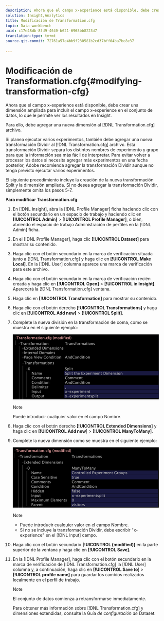 ```yaml
---
description: Ahora que el campo x-experience está disponible, debe crear una dimensión ampliada para incluir el campo x-experience en el conjunto de datos, lo que le permite ver los resultados en Insight.
solution: Insight,Analytics
title: Modificación de Transformation.cfg
topic: Data workbench
uuid: c17e48db-8fd9-4640-b621-6963bb8223d7
translation-type: tm+mt
source-git-commit: 72761a57e4bb9f230581b2cd37bff04ba7be8e37

---
```



# Modificación de Transformation.cfg{#modifying-transformation-cfg}

Ahora que el campo x-experience está disponible, debe crear una dimensión ampliada para incluir el campo x-experience en el conjunto de datos, lo que le permite ver los resultados en Insight.

Para ello, debe agregar una nueva dimensión al [!DNL Transformation.cfg] archivo.

Si planea ejecutar varios experimentos, también debe agregar una nueva transformación Dividir al [!DNL Transformation.cfg] archivo. Esta transformación Dividir separa los distintos nombres de experimento y grupo para que la información sea más fácil de interpretar. Para evitar volver a procesar los datos si necesita agregar más experimentos en una fecha posterior, Adobe recomienda agregar la transformación Dividir aunque no tenga previsto ejecutar varios experimentos.

El siguiente procedimiento incluye la creación de la nueva transformación Split y la dimensión ampliada. Si no desea agregar la transformación Dividir, simplemente omita los pasos 5-7.

**Para modificar Transformation.cfg**

1. En [!DNL Insight], abra la [!DNL Profile Manager] ficha haciendo clic con el botón secundario en un espacio de trabajo y haciendo clic en **[!UICONTROL Admin]** > **[!UICONTROL Profile Manager]**, o bien, abriendo el espacio de trabajo Administración de perfiles en la [!DNL Admin] ficha.
1. En el [!DNL Profile Manager], haga clic **[!UICONTROL Dataset]** para mostrar su contenido.
1. Haga clic con el botón secundario en la marca de verificación situada junto a [!DNL Transformation.cfg] y haga clic en **[!UICONTROL Make Local]**. En la [!DNL User] columna aparece una marca de verificación para este archivo.
1. Haga clic con el botón secundario en la marca de verificación recién creada y haga clic en **[!UICONTROL Open]** > **[!UICONTROL in Insight]**. Aparecerá la [!DNL Transformation.cfg] ventana.
1. Haga clic en **[!UICONTROL Transformation]** para mostrar su contenido.
1. Haga clic con el botón derecho **[!UICONTROL Transformations]** y haga clic en **[!UICONTROL Add new]** > **[!UICONTROL Split]**.
1. Complete la nueva división en la transformación de coma, como se muestra en el siguiente ejemplo:

   ![Información sobre los pasos](assets/New_split_transformation.png)

   >[!NOTE]
   >
   >Puede introducir cualquier valor en el campo Nombre.

1. Haga clic con el botón derecho **[!UICONTROL Extended Dimensions]** y haga clic en **[!UICONTROL Add new]** > **[!UICONTROL ManyToMany]**.
1. Complete la nueva dimensión como se muestra en el siguiente ejemplo:

   ![Información sobre los pasos](assets/New_Dimension_controlled_experiment_groups.png)

   >[!NOTE]
   >
   >* Puede introducir cualquier valor en el campo Nombre.
   >* Si no se incluye la transformación Dividir, debe escribir &quot;x-experience&quot; en el [!DNL Input] campo.


1. Haga clic con el botón secundario **[!UICONTROL (modified)]** en la parte superior de la ventana y haga clic en **[!UICONTROL Save]**.
1. En la [!DNL Profile Manager], haga clic con el botón secundario en la marca de verificación de [!DNL Transformation.cfg] la [!DNL User] columna y, a continuación, haga clic en **[!UICONTROL Save to]** > **[!UICONTROL profile name]** para guardar los cambios realizados localmente en el perfil de trabajo.

   >[!NOTE]
   >
   >El conjunto de datos comienza a retransformarse inmediatamente.

   Para obtener más información sobre [!DNL Transformation.cfg] y dimensiones extendidas, consulte la Guía *de configuración de* Dataset.
